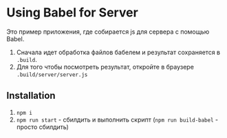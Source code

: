 # Using Babel for Server

Это пример приложения, где собирается js для сервера с помощью Babel.

1. Сначала идет обработка файлов бабелем и результат сохраняется в `.build`.
2. Для того чтобы посмотреть результат, откройте в браузере `.build/server/server.js`

## Installation

1. `npm i`
2. `npm run start` - сбилдить и выполнить скрипт (`npm run build-babel` - просто сбилдить)
